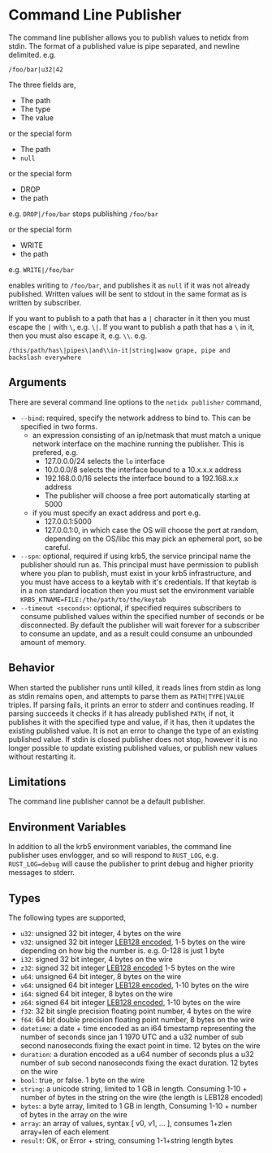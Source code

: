 # Command Line Publisher

The command line publisher allows you to publish values to netidx from
stdin. The format of a published value is pipe separated, and newline
delimited. e.g.

`/foo/bar|u32|42`

The three fields are,
- The path
- The type
- The value

or the special form

- The path
- `null`

or the special form

- DROP
- the path

e.g. `DROP|/foo/bar` stops publishing `/foo/bar`

or the special form

- WRITE
- the path

e.g. `WRITE|/foo/bar`

enables writing to `/foo/bar`, and publishes it as `null` if it was
not already published. Written values will be sent to stdout in the
same format as is written by subscriber.

If you want to publish to a path that has a `|` character in it then
you must escape the `|` with `\`, e.g. `\|`. If you want to publish a
path that has a `\` in it, then you must also escape it,
e.g. `\\`. e.g.

`/this/path/has\|pipes\|and\\in-it|string|waow grape, pipe and backslash everywhere`

## Arguments

There are several command line options to the `netidx publisher` command,

- `--bind`: required, specify the network address to bind to. This can
  be specified in two forms.
  - an expression consisting of an ip/netmask that must match a unique
    network interface on the machine running the publisher. This is
    prefered, e.g.
    - 127.0.0.0/24 selects the `lo` interface
    - 10.0.0.0/8 selects the interface bound to a 10.x.x.x address
    - 192.168.0.0/16 selects the interface bound to a 192.168.x.x address
    - The publisher will choose a free port automatically starting at 5000
  - if you must specify an exact address and port e.g.
    - 127.0.0.1:5000
    - 127.0.0.1:0, in which case the OS will choose the port at
      random, depending on the OS/libc this may pick an ephemeral
      port, so be careful.
- `--spn`: optional, required if using krb5, the service principal
  name the publisher should run as. This principal must have
  permission to publish where you plan to publish, must exist in your
  krb5 infrastructure, and you must have access to a keytab with it's
  credentials. If that keytab is in a non standard location then you
  must set the environment variable
  `KRB5_KTNAME=FILE:/the/path/to/the/keytab`
- `--timeout <seconds>`: optional, if specified requires subscribers
  to consume published values within the specified number of seconds
  or be disconnected. By default the publisher will wait forever for a
  subscriber to consume an update, and as a result could consume an
  unbounded amount of memory.

## Behavior

When started the publisher runs until killed, it reads lines from
stdin as long as stdin remains open, and attempts to parse them as
`PATH|TYPE|VALUE` triples. If parsing fails, it prints an error to
stderr and continues reading. If parsing succeeds it checks if it has
already published `PATH`, if not, it publishes it with the specified
type and value, if it has, then it updates the existing published
value. It is not an error to change the type of an existing published
value. If stdin is closed publisher does not stop, however it is no
longer possible to update existing published values, or publish new
values without restarting it.

## Limitations

The command line publisher cannot be a default publisher.

## Environment Variables

In addition to all the krb5 environment variables, the command line
publisher uses envlogger, and so will respond to `RUST_LOG`,
e.g. `RUST_LOG=debug` will cause the publisher to print debug and
higher priority messages to stderr.

## Types

The following types are supported,
  - `u32`: unsigned 32 bit integer, 4 bytes on the wire
  - `v32`: unsigned 32 bit integer [LEB128 encoded](https://en.wikipedia.org/wiki/LEB128), 1-5 bytes on the wire depending on how big the number is. e.g. 0-128 is just 1 byte
  - `i32`: signed 32 bit integer, 4 bytes on the wire
  - `z32`: signed 32 bit integer [LEB128 encoded](https://en.wikipedia.org/wiki/LEB128) 1-5 bytes on the wire
  - `u64`: unsigned 64 bit integer, 8 bytes on the wire
  - `v64`: unsigned 64 bit integer [LEB128 encoded](https://en.wikipedia.org/wiki/LEB128), 1-10 bytes on the wire
  - `i64`: signed 64 bit integer, 8 bytes on the wire
  - `z64`: signed 64 bit integer [LEB128 encoded](https://en.wikipedia.org/wiki/LEB128), 1-10 bytes on the wire
  - `f32`: 32 bit single precision floating point number, 4 bytes on the wire
  - `f64`: 64 bit double precision floating point number, 8 bytes on the wire
  - `datetime`: a date + time encoded as an i64 timestamp representing
    the number of seconds since jan 1 1970 UTC and a u32 number of sub
    second nanoseconds fixing the exact point in time. 12 bytes on the
    wire
  - `duration`: a duration encoded as a u64 number of seconds plus a u32
    number of sub second nanoseconds fixing the exact duration. 12 bytes on the wire
  - `bool`: true, or false. 1 byte on the wire
  - `string`: a unicode string, limited to 1 GB in length. Consuming 1-10 + number of bytes in the string on the wire (the length is LEB128 encoded)
  - `bytes`: a byte array, limited to 1 GB in length, Consuming 1-10 + number of bytes in the array on the wire
  - `array`: an array of values, syntax [ v0, v1, ... ], consumes 1+zlen array+len of each element
  - `result`: OK, or Error + string, consuming 1-1+string length bytes
